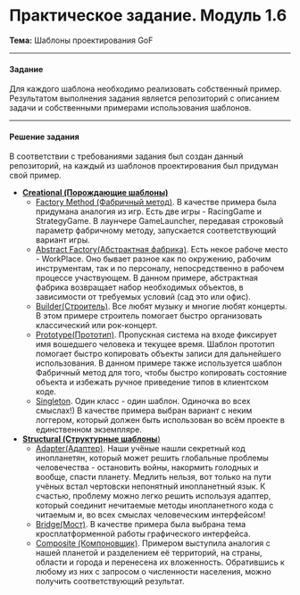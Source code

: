 # Практическое задание. Модуль 1.6
**Тема:** Шаблоны проектирования GoF
____
#### Задание 
Для каждого шаблона необходимо реализовать собственный пример. Результатом выполнения задания является репозиторий с описанием задачи и собственными примерами использования шаблонов.
____
#### Решение задания
В соответствии с требованиями задания был создан данный репозиторий, на каждый из шаблонов проектирования был придуман свой пример.

- [**Creational (Порождающие шаблоны)**](https://github.com/Guha5277/Module_1.6/tree/master/java/guhar4k/patterns/creational)
    - [Factory Method (Фабричный метод)](https://github.com/Guha5277/Module_1.6/tree/master/java/guhar4k/patterns/creational/factorymethod). В качестве примера была придумана аналогия из игр. Есть две игры - RacingGame и StrategyGame. В лаунчере GameLauncher, передавая строковый параметр фабричному методу, запускается соответствующий вариант игры.
    - [Abstract Factory(Абстрактная фабрика)](https://github.com/Guha5277/Module_1.6/tree/master/java/guhar4k/patterns/creational/abstractfactory). Есть некое рабоче место -  WorkPlace. Оно бывает разное как по окружению, рабочим инструментам, так и по персоналу, непосредственно в рабочем процессе участвующем. В данном примере, абстрактная фабрика возвращает набор необходимых объектов, в зависимости от требуемых условий (сад это или офис).
    - [Builder(Строитель)](https://github.com/Guha5277/Module_1.6/tree/master/java/guhar4k/patterns/creational/builder). Все любят музыку и многие любят концерты. В этом примере строитель помогает быстро организовать классический или рок-концерт.
    - [Prototype(Прототип)](https://github.com/Guha5277/Module_1.6/tree/master/java/guhar4k/patterns/creational/prototype). Пропускная система на входе фиксирует имя вошедшего человека и текущее время. Шаблон прототип помогает быстро копировать объекты записи для дальнейшего использования. В данном примере также используется шаблон Фабричный метод для того, чтобы быстро копировать состояние объекта и избежать ручное приведение типов в клиентском коде.
    - [Singleton](https://github.com/Guha5277/Module_1.6/tree/master/java/guhar4k/patterns/creational/singleton). Один класс - один шаблон. Одиночка во всех смыслах!) В качестве примера выбран вариант с неким логгером, который должен быть использован во всём проекте в единственном экземпляре.
- [**Structural (Структурные шаблоны**)](https://github.com/Guha5277/Module_1.6/tree/master/java/guhar4k/patterns/sructural)
    - [Adapter(Адаптер)](https://github.com/Guha5277/Module_1.6/tree/master/java/guhar4k/patterns/sructural/adapter). Наши учёные нашли секретный код инопланетян, который может решить глобальные проблемы человечества - остановить войны, накормить голодных и вообще, спасти планету. Медлить нельзя, вот только на пути учёных встал чертовски непонятный инопланетный язык. К счастью, проблему можно легко решить используя адаптер, который соединит нечитаемые методы инопланетного кода с читаемым и, во всех смыслах человеческим интерфейсом!
    - [Bridge(Мост)](https://github.com/Guha5277/Module_1.6/tree/master/java/guhar4k/patterns/sructural/bridge). В качестве примера была выбрана тема кросплатформенной работы графического интерфейса.
    - [Composite (Компоновщик)](https://github.com/Guha5277/Module_1.6/tree/master/java/guhar4k/patterns/sructural/composite). Примером выступила аналогия с нашей планетой и разделением её территорий, на страны, области и города и перенесена их вложенность. Обратившись к любому из них с запросом о численности населения, можно получить соответствующий результат.
    
